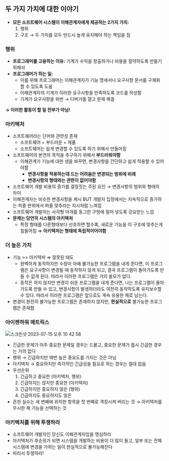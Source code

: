 ## 두 가지 가치에 대한 이야기

- **모든 소프트웨어 시스템이 이해관계자에게 제공하는 2가지 가치:**
  1. 행위
  2. 구조
  → 두 가치를 모두 반드시 높게 유지해야 하는 책임을 짐

### 행위

- **프로그래머를 고용하는 이유:**
  기계가 수익을 창출하거나 비용을 절약하도록 만들기 위해서
- **프로그래머가 하는 일:**
  - 이를 위해 프로그래머는 이해관계자가 기능 명세서나 요구사항 문서를 구체화할 수 있도록 도움
  - 이해관계자의 기계가 이러한 요구사항을 만족하도록 코드를 작성함
  - 기계가 요구사항을 위반 → 디버거를 열고 문제 해결

**→ 이러한 활동이 할 일 전부가 아님!**

### 아키텍처

- 소프트웨어라는 단어와 관련성 존재
  - 소프트웨어 = 부드러운 + 제품
  - 소프트웨어는 쉽게 변경할 수 있도록 하기 위해서 만들어짐
- 소프트웨어의 본연의 목적을 추구하기 위해서 **부드러워야함**
  - 이해관계가 기능에 대한 생을 바꾸면, 변경사항을 간단하고 쉽게 적용할 수 있어야함
    - **변경사항을 적용하는데 드는 어려움은 변경되는 범위에 비례**
    - **변경사항의 형태와는 관련이 없어야함**
- 소프트웨어 개발 비용의 증가를 결정짓는 주된 요인
  → 변경사항의 범위와 형태의 차이
- 이해관계자는 비슷한 변경사항을 제시 BUT 개발자 입장에서는 지속적으로 증가하는 퍼즐 판위에서 퍼즐 맞추라는 지시처럼 느껴짐
- 소프트웨어 개발자는 사각형 마개를 동그란 구멍에 밀어 넣도록 강요받는 느낌
- **문제는 당연히 시스템의 아키텍처**
  - 특정 형태를 다른형태보다 선호하면 할수록, 새로운 기능을 이 구조에 맞추는게 힘들어짐
  ⇒ **아키텍처는 형태에 독립적이어야함**

### 더 높은 가치

- 기능 >> 아키텍처 ⇒ 잘못된 태도
  - 완벽하게 동작하지만 수정이 아예 불가능한 프로그램을 내게 준다면, 이 프로그램은 요구사항이 변경될 때 동작하지 않게 되고, 결국 프로그램이 돌아가도록 만들 수 없게 된다. 따라서 이러한 프로그램은 거의 쓸모가 없다.
  - 동작은 하지 않지만 변경이 쉬운 프로그램을 내게 준다면, 나는 프로그램이 돌아가도록 만들 수 있고, 변경사항이 발생하더라도 여전히 동작하도록 유지보수할 수 있다. 따라서 이러한 프로그램은 앞으로도 계속 유용한 채로 남는다.
- 변경이 완전히 불가능한 프로그램은 존재하지 않지만,
  **현실적으로** 불가능한 프로그램은 존재함

### 아이젠하워 매트릭스

![스크린샷 2023-07-15 오후 10 42 58](https://github.com/intersoom/CleanArchitecture/assets/78731710/8ed0c48e-2d9a-4c75-b504-8c22d142be1c)


- 긴급한 문제가 아주 중요한 문제일 경우는 드물고, 중요한 문제가 몹시 긴급한 경우는 거의 없다
- 행위
  → 긴급하지만 매번 높은 중요도를 가지는 것은 아님
- 아키텍처
  → 중요하지만 즉각적인 긴급성을 필요로 하는 경우는 절대 없음
- 우선순위
  1. 긴급하고 중요한 (아키텍처, 행위)
  2. 긴급하지는 않지만 중요한 (아키텍처)
  3. 긴급하지만 중요하지 않은 (행위)
  4. 긴급하지도 중요하지도 않은
- 흔한 실수는 세 번째에 위치한 항목을 첫 번째로 격장시켜 버리는 것
  → 아키텍처를 무시한 채 기능을 선택하는 것

### 아키텍처를 위해 투쟁하라

- 소프트웨어 개발자인 당신도 이해관계자임을 명심하라
- 아키텍처가 후순위가 되면 시스템을 개발하는 비용이 더 많이 들고, 일부 또는 전체 시스템에 변경을 가하는 일이 현실적으로 불가능해진다
- 따라서 투쟁하라!
